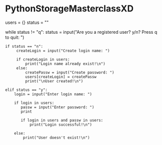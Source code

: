 # PythonStorageMasterclassXD

users = {}
status = ""

while status != "q":
    status = input("Are you a registered user? y/n? Press q to quit: ")  

    if status == "n":
         createLogin = input("Create login name: ")

         if createLogin in users:
             print("Login name already exist!\n")
         else:
             createPassw = input("Create password: ")
             users[createLogin] = createPassw
             print("\nUser created!\n")     

    elif status == "y": 
        login = input("Enter login name: ")

        if login in users:
           passw = input("Enter password: ")
           print

           if login in users and passw in users:
               print("Login successful!\n")

        else:
            print("User doesn't exist!\n")
